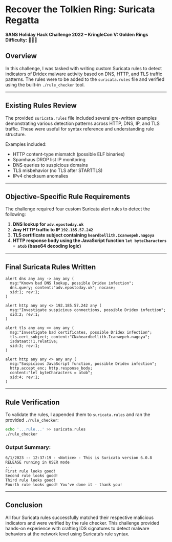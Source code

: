 # Recover the Tolkien Ring: Suricata Regatta  
**SANS Holiday Hack Challenge 2022 – KringleCon V: Golden Rings**  
**Difficulty:** 🎄🎄🎄

## Overview  
In this challenge, I was tasked with writing custom Suricata rules to detect indicators of Dridex malware activity based on DNS, HTTP, and TLS traffic patterns. The rules were to be added to the `suricata.rules` file and verified using the built-in `./rule_checker` tool.

---

## Existing Rules Review  
The provided `suricata.rules` file included several pre-written examples demonstrating various detection patterns across HTTP, DNS, IP, and TLS traffic. These were useful for syntax reference and understanding rule structure.

Examples included:
- HTTP content-type mismatch (possible ELF binaries)
- Spamhaus DROP list IP monitoring
- DNS queries to suspicious domains
- TLS misbehavior (no TLS after STARTTLS)
- IPv4 checksum anomalies

---

## Objective-Specific Rule Requirements  
The challenge required four custom Suricata alert rules to detect the following:

1. **DNS lookup for `adv.epostoday.uk`**  
2. **Any HTTP traffic to IP `192.185.57.242`**  
3. **TLS certificate subject containing `heardbellith.Icanwepeh.nagoya`**  
4. **HTTP response body using the JavaScript function `let byteCharacters = atob` (base64 decoding logic)**

---

## Final Suricata Rules Written  
```suricata
alert dns any any -> any any (
  msg:"Known bad DNS lookup, possible Dridex infection"; 
  dns.query; content:"adv.epostoday.uk"; nocase; 
  sid:1; rev:1;
)

alert http any any <> 192.185.57.242 any (
  msg:"Investigate suspicious connections, possible Dridex infection"; 
  sid:2; rev:1;
)

alert tls any any <> any any (
  msg:"Investigate bad certificates, possible Dridex infection"; 
  tls.cert_subject; content:"CN=heardbellith.Icanwepeh.nagoya"; 
  isdataat:!1,relative; 
  sid:3; rev:1;
)

alert http any any <> any any (
  msg:"Suspicious JavaScript function, possible Dridex infection"; 
  http.accept_enc; http.response_body; 
  content:"let byteCharacters = atob"; 
  sid:4; rev:1;
)
```

---

## Rule Verification  
To validate the rules, I appended them to `suricata.rules` and ran the provided `./rule_checker`:

```bash
echo '...rule...' >> suricata.rules
./rule_checker
```

### Output Summary:
```
6/1/2023 -- 12:37:19 - <Notice> - This is Suricata version 6.0.8 RELEASE running in USER mode
...
First rule looks good!
Second rule looks good!
Third rule looks good!
Fourth rule looks good! You've done it - thank you!
```

---

## Conclusion  
All four Suricata rules successfully matched their respective malicious indicators and were verified by the rule checker. This challenge provided hands-on experience with crafting IDS signatures to detect malware behaviors at the network level using Suricata’s rule syntax.
